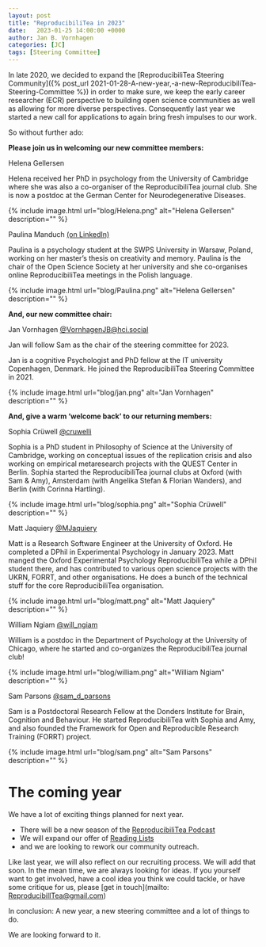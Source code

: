 ```yaml
---
layout: post
title: "ReproducibiliTea in 2023"
date:   2023-01-25 14:00:00 +0000
author: Jan B. Vornhagen
categories: [JC]
tags: [Steering Committee]
---
```


In late 2020, we decided to expand the [ReproducibiliTea Steering Community]({% post_url 2021-01-28-A-new-year,-a-new-ReproducibiliTea-Steering-Committee %}) in order to make sure, we keep the early career researcher (ECR) perspective to building open science communities as well as allowing for more diverse perspectives.
Consequently last year we started a new call for applications to again bring fresh impulses to our work.

So without further ado:

**Please join us in welcoming our new committee members:**

Helena Gellersen

Helena received her PhD in psychology from the University of Cambridge where she was also a co-organiser of the ReproducibiliTea journal club. She is now a postdoc at the German Center for Neurodegenerative Diseases.

{% include image.html url="blog/Helena.png" alt="Helena Gellersen" description="" %}

Paulina Manduch [(on LinkedIn)](https://www.linkedin.com/in/paulinamanduch/)

Paulina is a psychology student at the SWPS University in Warsaw, Poland, working on her master’s thesis on creativity and memory. Paulina is the chair of the Open Science Society at her university and she co-organises online ReproducibiliTea meetings in the Polish language.

{% include image.html url="blog/Paulina.png" alt="Helena Gellersen" description="" %}


**And, our new committee chair:**

Jan Vornhagen [@VornhagenJB@hci.social](https://hci.social/@VornhagenJB)

Jan will follow Sam as the chair of the steering committee for 2023.

Jan is a cognitive Psychologist and PhD fellow at the IT university Copenhagen, Denmark. He joined the ReproducibiliTea Steering Committee in 2021.

{% include image.html url="blog/jan.png" alt="Jan Vornhagen" description="" %}

**And, give a warm ‘welcome back’ to our returning members:**

Sophia Crüwell [@cruwelli](https://twitter.com/cruwelli)

Sophia is a PhD student in Philosophy of Science at the University of Cambridge, working on conceptual issues of the replication crisis and also working on empirical metaresearch projects with the QUEST Center in Berlin.
Sophia started the ReproducibiliTea journal clubs at Oxford (with Sam & Amy), Amsterdam (with Angelika Stefan & Florian Wanders), and Berlin (with Corinna Hartling).

{% include image.html url="blog/sophia.png" alt="Sophia Crüwell" description="" %}

Matt Jaquiery [@MJaquiery](https://twitter.com/MJaquiery)

Matt is a Research Software Engineer at the University of Oxford. He completed a DPhil in Experimental Psychology in January 2023.
Matt manged the Oxford Experimental Psychology ReproducibiliTea while a DPhil student there, and has contributed to various open science projects with the UKRN, FORRT, and other organisations. He does a bunch of the technical stuff for the core ReproducibiliTea organisation.

{% include image.html url="blog/matt.png" alt="Matt Jaquiery" description="" %}


William Ngiam [@will_ngiam](https://twitter.com/will_ngiam)

William is a postdoc in the Department of Psychology at the University of Chicago, where he started and co-organizes the ReproducibiliTea journal club!

{% include image.html url="blog/william.png" alt="William Ngiam" description="" %}


Sam Parsons [@sam_d_parsons](https://twitter.com/Sam_D_Parsons)

Sam is a Postdoctoral Research Fellow at the Donders Institute for Brain, Cognition and Behaviour. He started ReproducibiliTea with Sophia and Amy, and also founded the Framework for Open and Reproducible Research Training (FORRT) project.

{% include image.html url="blog/sam.png" alt="Sam Parsons" description="" %}


# The coming year

We have a lot of exciting things planned for next year.
* There will be a new season of the [ReproducibiliTea Podcast](https://soundcloud.com/reproducibilitea)
* We will expand our offer of [Reading Lists](https://rpt-rl.netlify.app/)
* and we are looking to rework our community outreach.

Like last year, we will also reflect on our recruiting process. We will add that soon.
In the mean time, we are always looking for ideas. If you yourself want to get involved, have a cool idea you think we could tackle, or have some critique for us, please [get in touch](mailto: ReproducibilITea@gmail.com)

In conclusion: A new year, a new steering committee and a lot of things to do.

We are looking forward to it.

